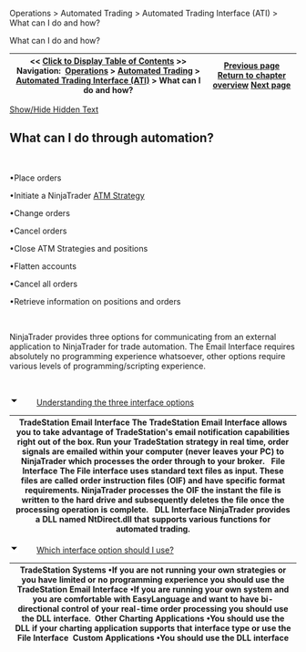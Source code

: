 ﻿


Operations \> Automated Trading \> Automated Trading Interface (ATI) \> What can I do and how?






















What can I do and how?







| \<\< [Click to Display Table of Contents](what_can_i_do_and_how_.md) \>\> **Navigation:**     [Operations](operations-1.md) \> [Automated Trading](automated_trading-1.md) \> [Automated Trading Interface (ATI)](automated_trading_interface_at-1.md) \> What can I do and how? | [Previous page](automated_trading_interface_at-1.md) [Return to chapter overview](automated_trading_interface_at-1.md) [Next page](commands_and_valid_parameters-1.md) |
| --- | --- |




[Show/Hide Hidden Text](javascript:HMToggleExpandAll(!HMAnyToggleOpen()) "Click to open/close expanding sections")









## What can I do through automation?


 


•Place orders 

•Initiate a NinjaTrader [ATM Strategy](advanced_trade_management_atm-1.md) 

•Change orders 

•Cancel orders 

•Close ATM Strategies and positions 

•Flatten accounts 

•Cancel all orders 

•Retrieve information on positions and orders 

 


NinjaTrader provides three options for communicating from an external application to NinjaTrader for trade automation. The Email Interface requires absolutely no programming experience whatsoever, other options require various levels of programming/scripting experience.


 


![tog_minus](tog_minus-1.gif)        [Understanding the three interface options](javascript:HMToggle('toggle','UnderstandingTheThreeInterfaceOptions','UnderstandingTheThreeInterfaceOptions_ICON'))




| TradeStation Email Interface  The TradeStation Email Interface allows you to take advantage of TradeStation's email notification capabilities right out of the box. Run your TradeStation strategy in real time, order signals are emailed within your computer (never leaves your PC) to NinjaTrader which processes the order through to your broker.   File Interface The File interface uses standard text files as input. These files are called order instruction files (OIF) and have specific format requirements. NinjaTrader processes the OIF the instant the file is written to the hard drive and subsequently deletes the file once the processing operation is complete.    DLL Interface NinjaTrader provides a DLL named NtDirect.dll that supports various functions for automated trading. |
| --- |



![tog_minus](tog_minus-1.gif)        [Which interface option should I use?](javascript:HMToggle('toggle','WhichInterfaceOptionShouldIUse','WhichInterfaceOptionShouldIUse_ICON'))




| TradeStation Systems  •If you are not running your own strategies or you have limited or no programming experience you should use the TradeStation Email Interface •If you are running your own system and you are comfortable with EasyLanguage and want to have bi\-directional control of your real\-time order processing you should use the DLL interface.  Other Charting Applications  •You should use the DLL if your charting application supports that interface type or use the File Interface  Custom Applications •You should use the DLL interface |
| --- |










